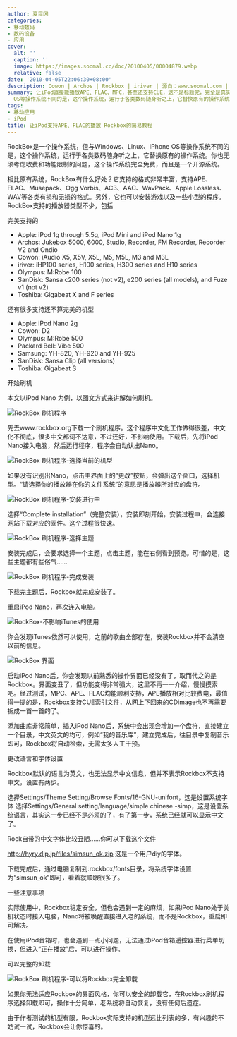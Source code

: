 ```yaml
---
author: 夏昆冈
categories:
- 移动数码
- 数码设备
- 应用
cover:
  alt: ''
  caption: ''
  image: https://images.soomal.cc/doc/20100405/00004879.webp
  relative: false
date: '2010-04-05T22:06:30+08:00'
description: Cowon | Archos | Rockbox | iriver | 源自：www.soomal.com | 版权：原创 |  平均/总评分：09.40/404
summary: 让iPod直接能播放APE、FLAC、MPC，甚至还支持CUE，这不是标题党，完全是真实的。使用RockBox即可，它不但支持iPod，还支持众多主流的数码随身听，让这些设备的功能大大的增加。RockBox是一个操作系统，但与Windows、Linux、iPhone
  OS等操作系统不同的是，这个操作系统，运行于各类数码随身听之上，它替换原有的操作系统……
tags:
- 移动应用
- iPod
title: 让iPod支持APE、FLAC的播放 Rockbox的简易教程
---
```


RockBox是一个操作系统，但与Windows、Linux、iPhone OS等操作系统不同的是，这个操作系统，运行于各类数码随身听之上，它替换原有的操作系统。你也无须考虑收费和功能限制的问题，这个操作系统完全免费，而且是一个开源系统。



相比原有系统，RockBox有什么好处？它支持的格式非常丰富，支持APE、FLAC、Musepack、Ogg Vorbis、AC3、AAC、WavPack、Apple Lossless、WAV等各类有损和无损的格式。另外，它也可以安装游戏以及一些小型的程序。RockBox支持的播放器类型不少，包括



完美支持的



* Apple: iPod 1g through 5.5g, iPod Mini and iPod Nano 1g
* Archos: Jukebox 5000, 6000, Studio, Recorder, FM Recorder, Recorder V2 and 
Ondio
* Cowon: iAudio X5, X5V, X5L, M5, M5L, M3 and M3L
* iriver: iHP100 series, H100 series, H300 series and H10 series
* Olympus: M:Robe 100
* SanDisk: Sansa c200 series (not v2), e200 series (all models), and Fuze v1 
(not v2)
* Toshiba: Gigabeat X and F series



还有很多支持还不算完美的机型



* Apple: iPod Nano 2g
* Cowon: D2
* Olympus: M:Robe 500
* Packard Bell: Vibe 500
* Samsung: YH-820, YH-920 and YH-925
* SanDisk: Sansa Clip (all versions)
* Toshiba: Gigabeat S



开始刷机



本文以iPod Nano 为例，以图文方式来讲解如何刷机。



![RockBox 刷机程序](https://images.soomal.cc/doc/20100405/00004867.webp)



先去www.rockbox.org下载一个刷机程序。这个程序中文化工作做得很差，中文化不彻底，很多中文都词不达意，不过还好，不影响使用。下载后，先将iPod 
Nano接入电脑，然后运行程序，程序会自动认出Nano。



![RockBox 刷机程序-选择当前的机型](https://images.soomal.cc/doc/20100405/00004868.webp)



如果没有识别出Nano，点击主界面上的“更改”按钮，会弹出这个窗口，选择机型。“请选择你的播放器在你的文件系统”的意思是播放器所对应的盘符。



![RockBox 刷机程序-安装进行中](https://images.soomal.cc/doc/20100405/00004870.webp)



选择“Complete installation”（完整安装），安装即刻开始，安装过程中，会连接网站下载对应的固件。这个过程很快速。



![RockBox 刷机程序-选择主题](https://images.soomal.cc/doc/20100405/00004871.webp)



安装完成后，会要求选择一个主题，点击主题，能在右侧看到预览。可惜的是，这些主题都有些俗气……



![RockBox 刷机程序-完成安装](https://images.soomal.cc/doc/20100405/00004872.webp)



下载完主题后，Rockbox就完成安装了。



重启iPod Nano，再次连入电脑。



![RockBox-不影响iTunes的使用](https://images.soomal.cc/doc/20100405/00004873.webp)



你会发现iTunes依然可以使用，之前的歌曲全部存在，安装Rockbox并不会清空以前的信息。



![RockBox 界面](https://images.soomal.cc/doc/20100405/00004875.webp)



启动iPod 
Nano后，你会发现以前熟悉的操作界面已经没有了，取而代之的是Rockbox。界面变丑了，但功能变得非常强大，这里不再一一介绍，慢慢摸索吧。经过测试，MPC、APE、FLAC均能顺利支持，APE播放相对比较费电，最值得一提的是，Rockbox支持CUE索引文件，从网上下回来的CDimage也不再需要拆成一首一首的了。



添加曲库非常简单，插入iPod 
Nano后，系统中会出现会增加一个盘符，直接建立一个目录，中文英文的均可，例如“我的音乐库”，建立完成后，往目录中复制音乐即可，Rockbox将自动检索，无需太多人工干预。



更改语言和字体设置



Rockbox默认的语言为英文，也无法显示中文信息，但并不表示Rockbox不支持中文，设置有两步。



选择Settings/Theme Setting/Browse Fonts/16-GNU-unifont，这是设置系统字体
选择Settings/General setting/language/simple chinese 
-simp，这是设置系统语言，其实这一步已经不是必须的了，有了第一步，系统已经就可以显示中文了。



Rock自带的中文字体比较丑陋……你可以下载这个文件



http://hyry.dip.jp/files/simsun_ok.zip 这是一个用户diy的字体。



下载完成后，通过电脑复制到.rockbox/fonts目录，将系统字体设置为“simsun_ok”即可，看着就顺眼很多了。



一些注意事项



实际使用中，Rockbox稳定安全，但也会遇到一定的麻烦，如果iPod 
Nano处于关机状态时接入电脑，Nano将被唤醒直接进入老的系统，而不是Rockbox，重启即可解决。



在使用iPod音箱时，也会遇到一点小问题，无法通过iPod音箱遥控器进行菜单切换，但进入“正在播放”后，可以进行操作。



可以完整的卸载



![RockBox 刷机程序-可以将Rockbox完全卸载](https://images.soomal.cc/doc/20100405/00004877.webp)



如果你无法适应Rockbox的界面风格，你可以安全的卸载它，在Rockbox刷机程序选择卸载即可，操作十分简单，老系统将自动恢复，没有任何后遗症。



由于作者测试的机型有限，Rockbox实际支持的机型远比列表的多，有兴趣的不妨试一试，Rockbox会让你惊喜的。